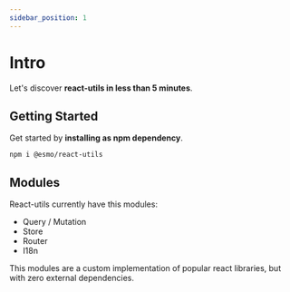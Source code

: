 ```yaml
---
sidebar_position: 1
---
```


# Intro

Let's discover **react-utils in less than 5 minutes**.

## Getting Started

Get started by **installing as npm dependency**.
```console
npm i @esmo/react-utils
```

## Modules

React-utils currently have this modules:
- Query / Mutation
- Store
- Router
- I18n

This modules are a custom implementation of popular react libraries, but with zero external dependencies.
